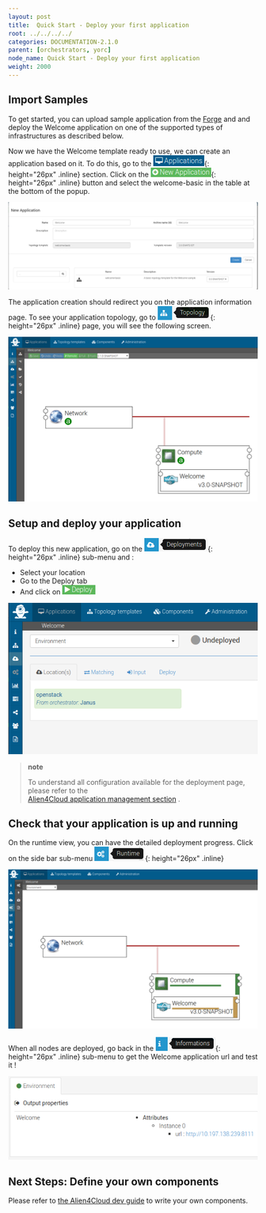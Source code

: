 ```yaml
---
layout: post
title:  Quick Start - Deploy your first application
root: ../../../../
categories: DOCUMENTATION-2.1.0
parent: [orchestrators, yorc]
node_name: Quick Start - Deploy your first application
weight: 2000
---
```


## Import Samples

To get started, you can upload sample application from the [Forge](https://github.com/ystia/forge/tree/v2.0.0/org/ystia) and and deploy the Welcome application on one of the supported types of infrastructures as described below.

Now we have the Welcome template ready to use, we can create an application based on it. To do this, go to the ![applications](../../../../images/2.1.0/yorc/application-btn.png){: height="26px" .inline} section. Click on the ![new application](../../../../images/2.1.0/yorc/new-application-btn.png){: height="26px" .inline} button and select the welcome-basic in the table at the bottom of the popup.

![Create Application](../../../../images/2.1.0/yorc/new-welcome-app.png)

The application creation should redirect you on the application information page. To see your application topology, go to ![application topology](../../../../images/2.1.0/yorc/app-topo-btn.png){: height="26px" .inline} page, you will see the following screen.

![Welcome Application topology](../../../../images/2.1.0/yorc/welcome-app-topo.png)

## Setup and deploy your application

To deploy this new application, go on the ![application deployment](../../../../images/2.1.0/yorc/application-deployment-btn.png){: height="26px" .inline} sub-menu and :

- Select your location
- Go to the Deploy tab
- And click on ![deploy button](../../../../images/2.1.0/yorc/app-deploy-btn.png)

![Select a location](../../../../images/2.1.0/yorc/app-location.png)

> **note**
>
> To understand all configuration available for the deployment page, please refer to the  
> [Alien4Cloud application management section](http://alien4cloud.github.io/#/documentation/2.0.0/user_guide/application_management.html) .
>

## Check that your application is up and running


On the runtime view, you can have the detailed deployment progress. Click on the side bar sub-menu ![runtime button](../../../../images/2.1.0/yorc/app-runtime-btn.png){: height="26px" .inline}

![Application runtime view](../../../../images/2.1.0/yorc/app-runtime-dep.png)

When all nodes are deployed, go back in the ![information](../../../../images/2.1.0/yorc/app-info-btn.png){: height="26px" .inline} sub-menu to get the Welcome application url and test it !

![Application information view](../../../../images/2.1.0/yorc/app-info-outprop.png)

## Next Steps: Define your own components

Please refer to [the Alien4Cloud dev guide](http://alien4cloud.github.io/community/index.html#/documentation/2.0.0/devops_guide/dev_ops_guide.html) to write your own components.
